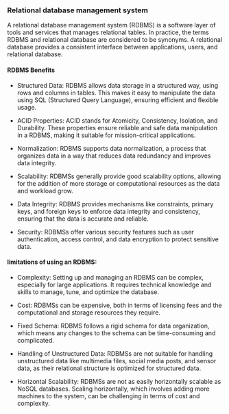 ### Relational database management system

A relational database management system (RDBMS) is a software layer of tools and services that manages relational tables. In practice, the terms RDBMS and relational database are considered to be synonyms. A relational database provides a consistent interface between applications, users, and relational database. 
#### RDBMS Benefits
- Structured Data: RDBMS allows data storage in a structured way, using rows and columns in tables. This makes it easy to manipulate the data using SQL (Structured Query Language), ensuring efficient and flexible usage.

- ACID Properties: ACID stands for Atomicity, Consistency, Isolation, and Durability. These properties ensure reliable and safe data manipulation in a RDBMS, making it suitable for mission-critical applications.

- Normalization: RDBMS supports data normalization, a process that organizes data in a way that reduces data redundancy and improves data integrity.

- Scalability: RDBMSs generally provide good scalability options, allowing for the addition of more storage or computational resources as the data and workload grow.

- Data Integrity: RDBMS provides mechanisms like constraints, primary keys, and foreign keys to enforce data integrity and consistency, ensuring that the data is accurate and reliable.

- Security: RDBMSs offer various security features such as user authentication, access control, and data encryption to protect sensitive data.

#### limitations of using an RDBMS:

- Complexity: Setting up and managing an RDBMS can be complex, especially for large applications. It requires technical knowledge and skills to manage, tune, and optimize the database.

- Cost: RDBMSs can be expensive, both in terms of licensing fees and the computational and storage resources they require.

- Fixed Schema: RDBMS follows a rigid schema for data organization, which means any changes to the schema can be time-consuming and complicated.

- Handling of Unstructured Data: RDBMSs are not suitable for handling unstructured data like multimedia files, social media posts, and sensor data, as their relational structure is optimized for structured data.

- Horizontal Scalability: RDBMSs are not as easily horizontally scalable as NoSQL databases. Scaling horizontally, which involves adding more machines to the system, can be challenging in terms of cost and complexity.